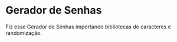 # Gerador de Senhas
 
Fiz esse Gerador de Senhas importando bibliotecas de caracteres e randomização.